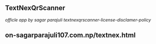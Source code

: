 ## TextNexQrScanner
*officle app by sagar parajuli*
*textnexqrscanner-license-disclamer-policy* 
## on-sagarparajuli107.com.np/textnex.html
